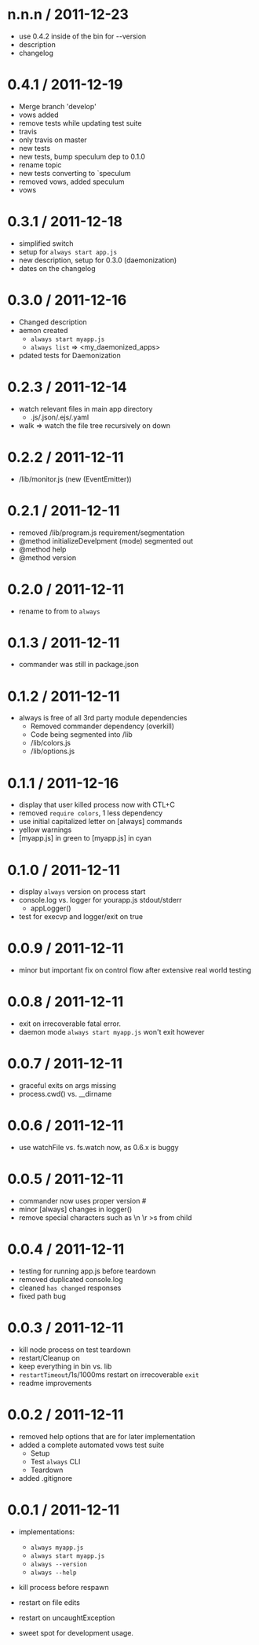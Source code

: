 
n.n.n / 2011-12-23 
==================

  * use 0.4.2 inside of the bin for --version
  * description
  * changelog

0.4.1 / 2011-12-19 
==================

  * Merge branch 'develop'
  * vows added
  * remove tests while updating test suite
  * travis
  * only travis on master
  * new tests
  * new tests, bump speculum dep to 0.1.0
  * rename topic
  * new tests converting to `speculum
  * removed vows, added speculum
  * vows


0.3.1 / 2011-12-18 
==================

  * simplified switch
  * setup for `always start app.js`
  * new description, setup for 0.3.0 (daemonization)
  * dates on the changelog

0.3.0 / 2011-12-16
==================

  * Changed description
  * aemon created
	* `always start myapp.js`
	* `always list`
		=> <my_daemonized_apps>
  * pdated tests for Daemonization

0.2.3 / 2011-12-14
==================

  * watch relevant files in main app directory
	* .js/.json/.ejs/.yaml
  * walk => watch the file tree recursively on down

0.2.2 / 2011-12-11
==================

   * /lib/monitor.js (new (EventEmitter))

0.2.1 / 2011-12-11
==================

  * removed /lib/program.js requirement/segmentation
  * @method initializeDevelpment (mode) segmented out
  * @method help
 * @method version

 0.2.0 / 2011-12-11
===================

 * rename to from to `always`

0.1.3 / 2011-12-11
==================

  * commander was still in package.json 

0.1.2 / 2011-12-11
==================

  * always is free of all 3rd party module dependencies
	* Removed commander dependency (overkill)
	* Code being segmented into /lib
	* /lib/colors.js
	* /lib/options.js

0.1.1 / 2011-12-16
==================

  * display that user killed process now with CTL+C
  * removed `require colors`, 1 less dependency
  * use initial capitalized letter on [always] commands
  * yellow warnings
  * [myapp.js] in green to [myapp.js] in cyan

0.1.0 / 2011-12-11
==================

  * display `always` version on process start
  * console.log vs. logger for yourapp.js stdout/stderr
	- appLogger()
  * test for execvp and logger/exit on true

0.0.9 / 2011-12-11
==================

  * minor but important fix on control flow after extensive real world testing

0.0.8 / 2011-12-11
==================

  * exit on irrecoverable fatal error.
  * daemon mode `always start myapp.js` won't exit however

0.0.7 / 2011-12-11
==================

  * graceful exits on args missing
  * process.cwd() vs. __dirname

0.0.6 / 2011-12-11
==================

  * use watchFile vs. fs.watch now, as 0.6.x is buggy

0.0.5 / 2011-12-11
==================

  * commander now uses proper version #
  * minor [always] changes in logger()
  * remove special characters such as \n \r >s from child

0.0.4 / 2011-12-11
==================

  * testing for running app.js before teardown
  * removed duplicated console.log
  * cleaned `has changed` responses
  * fixed path bug

0.0.3 / 2011-12-11
==================

  * kill node process on test teardown
  * restart/Cleanup on 
  * keep everything in bin vs. lib
  * `restartTimeout`/1s/1000ms restart on irrecoverable `exit`
  * readme improvements

0.0.2 / 2011-12-11
==================

  * removed help options that are for later implementation
  * added a complete automated vows test suite
	* Setup
	* Test `always` CLI
	* Teardown
  * added .gitignore

0.0.1 / 2011-12-11
==================

  * implementations:
	* `always myapp.js`
	* `always start myapp.js`
	* `always --version`
	* `always --help`
	
  * kill process before respawn
  * restart on file edits
  * restart on uncaughtException
  * sweet spot for development usage.
